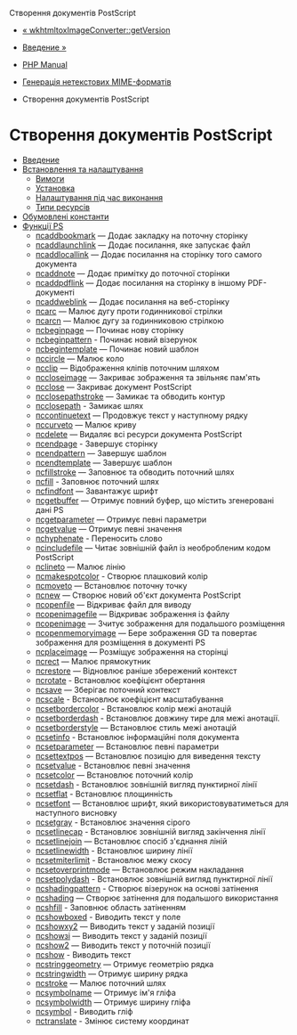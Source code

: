 Створення документів PostScript

-   [« wkhtmltoxImageConverter::getVersion](wkhtmltox-image-converter.getversion.html)
    
-   [Введение »](intro.ps.html)
    
-   [PHP Manual](index.html)
    
-   [Генерація нетекстових MIME-форматів](refs.utilspec.nontext.html)
    
-   Створення документів PostScript
    

# Створення документів PostScript

-   [Введение](intro.ps.html)
-   [Встановлення та налаштування](ps.setup.html)
    -   [Вимоги](ps.requirements.html)
    -   [Установка](ps.installation.html)
    -   [Налаштування під час виконання](ps.configuration.html)
    -   [Типи ресурсів](ps.resources.html)
-   [Обумовлені константи](ps.constants.html)
-   [Функції PS](ref.ps.html)
    -   [псaddbookmark](function.ps-add-bookmark.html) — Додає закладку на поточну сторінку
    -   [псaddlaunchlink](function.ps-add-launchlink.html) — Додає посилання, яке запускає файл
    -   [псaddlocallink](function.ps-add-locallink.html) — Додає посилання на сторінку того самого документа
    -   [псaddnote](function.ps-add-note.html) — Додає примітку до поточної сторінки
    -   [псaddpdflink](function.ps-add-pdflink.html) — Додає посилання на сторінку в іншому PDF-документі
    -   [псaddweblink](function.ps-add-weblink.html) — Додає посилання на веб-сторінку
    -   [псarc](function.ps-arc.html) — Малює дугу проти годинникової стрілки
    -   [псarcn](function.ps-arcn.html) — Малює дугу за годинниковою стрілкою
    -   [псbeginpage](function.ps-begin-page.html) — Починає нову сторінку
    -   [псbeginpattern](function.ps-begin-pattern.html) - Починає новий візерунок
    -   [псbegintemplate](function.ps-begin-template.html) — Починає новий шаблон
    -   [псcircle](function.ps-circle.html) — Малює коло
    -   [псclip](function.ps-clip.html) — Відображення кліпів поточним шляхом
    -   [псcloseimage](function.ps-close-image.html) — Закриває зображення та звільняє пам'ять
    -   [псclose](function.ps-close.html) — Закриває документ PostScript
    -   [псclosepathstroke](function.ps-closepath-stroke.html) — Замикає та обводить контур
    -   [псclosepath](function.ps-closepath.html) - Замикає шлях
    -   [псcontinuetext](function.ps-continue-text.html) — Продовжує текст у наступному рядку
    -   [псcurveto](function.ps-curveto.html) — Малює криву
    -   [псdelete](function.ps-delete.html) — Видаляє всі ресурси документа PostScript
    -   [псendpage](function.ps-end-page.html) - Завершує сторінку
    -   [псendpattern](function.ps-end-pattern.html) — Завершує шаблон
    -   [псendtemplate](function.ps-end-template.html) — Завершує шаблон
    -   [псfillstroke](function.ps-fill-stroke.html) — Заповнює та обводить поточний шлях
    -   [псfill](function.ps-fill.html) - Заповнює поточний шлях
    -   [псfindfont](function.ps-findfont.html) — Завантажує шрифт
    -   [псgetbuffer](function.ps-get-buffer.html) — Отримує повний буфер, що містить згенеровані дані PS
    -   [псgetparameter](function.ps-get-parameter.html) — Отримує певні параметри
    -   [псgetvalue](function.ps-get-value.html) — Отримує певні значення
    -   [псhyphenate](function.ps-hyphenate.html) - Переносить слово
    -   [псincludefile](function.ps-include-file.html) — Читає зовнішній файл із необробленим кодом PostScript
    -   [псlineto](function.ps-lineto.html) — Малює лінію
    -   [псmakespotcolor](function.ps-makespotcolor.html) - Створює плашковий колір
    -   [псmoveto](function.ps-moveto.html) — Встановлює поточну точку
    -   [псnew](function.ps-new.html) — Створює новий об'єкт документа PostScript
    -   [псopenfile](function.ps-open-file.html) — Відкриває файл для виводу
    -   [псopenimagefile](function.ps-open-image-file.html) — Відкриває зображення із файлу
    -   [псopenimage](function.ps-open-image.html) — Зчитує зображення для подальшого розміщення
    -   [псopenmemoryimage](function.ps-open-memory-image.html) — Бере зображення GD та повертає зображення для розміщення в документі PS
    -   [псplaceimage](function.ps-place-image.html) — Розміщує зображення на сторінці
    -   [псrect](function.ps-rect.html) — Малює прямокутник
    -   [псrestore](function.ps-restore.html) — Відновлює раніше збережений контекст
    -   [псrotate](function.ps-rotate.html) - Встановлює коефіцієнт обертання
    -   [псsave](function.ps-save.html) — Зберігає поточний контекст
    -   [псscale](function.ps-scale.html) - Встановлює коефіцієнт масштабування
    -   [псsetbordercolor](function.ps-set-border-color.html) - Встановлює колір межі анотацій
    -   [псsetborderdash](function.ps-set-border-dash.html) - Встановлює довжину тире для межі анотації.
    -   [псsetborderstyle](function.ps-set-border-style.html) — Встановлює стиль межі анотацій
    -   [псsetinfo](function.ps-set-info.html) - Встановлює інформаційні поля документа
    -   [псsetparameter](function.ps-set-parameter.html) — Встановлює певні параметри
    -   [псsettextpos](function.ps-set-text-pos.html) — Встановлює позицію для виведення тексту
    -   [псsetvalue](function.ps-set-value.html) - Встановлює певні значення
    -   [псsetcolor](function.ps-setcolor.html) — Встановлює поточний колір
    -   [псsetdash](function.ps-setdash.html) - Встановлює зовнішній вигляд пунктирної лінії
    -   [псsetflat](function.ps-setflat.html) - Встановлює площинність
    -   [псsetfont](function.ps-setfont.html) — Встановлює шрифт, який використовуватиметься для наступного висновку
    -   [псsetgray](function.ps-setgray.html) - Встановлює значення сірого
    -   [псsetlinecap](function.ps-setlinecap.html) - Встановлює зовнішній вигляд закінчення лінії
    -   [псsetlinejoin](function.ps-setlinejoin.html) — Встановлює спосіб з'єднання ліній
    -   [псsetlinewidth](function.ps-setlinewidth.html) - Встановлює ширину лінії
    -   [псsetmiterlimit](function.ps-setmiterlimit.html) - Встановлює межу скосу
    -   [псsetoverprintmode](function.ps-setoverprintmode.html) — Встановлює режим накладання
    -   [псsetpolydash](function.ps-setpolydash.html) - Встановлює зовнішній вигляд пунктирної лінії
    -   [псshadingpattern](function.ps-shading-pattern.html) - Створює візерунок на основі затінення
    -   [псshading](function.ps-shading.html) — Створює затінення для подальшого використання
    -   [псshfill](function.ps-shfill.html) - Заповнює область затіненням
    -   [псshowboxed](function.ps-show-boxed.html) - Виводить текст у поле
    -   [псshowxy2](function.ps-show-xy2.html) — Виводить текст у заданій позиції
    -   [псshowзі](function.ps-show-xy.html) — Виводить текст у заданій позиції
    -   [псshow2](function.ps-show2.html) — Виводить текст у поточній позиції
    -   [псshow](function.ps-show.html) - Виводить текст
    -   [псstringgeometry](function.ps-string-geometry.html) — Отримує геометрію рядка
    -   [псstringwidth](function.ps-stringwidth.html) — Отримує ширину рядка
    -   [псstroke](function.ps-stroke.html) — Малює поточний шлях
    -   [псsymbolname](function.ps-symbol-name.html) — Отримує ім'я гліфа
    -   [псsymbolwidth](function.ps-symbol-width.html) — Отримує ширину гліфа
    -   [псsymbol](function.ps-symbol.html) - Виводить гліф
    -   [псtranslate](function.ps-translate.html) - Змінює систему координат